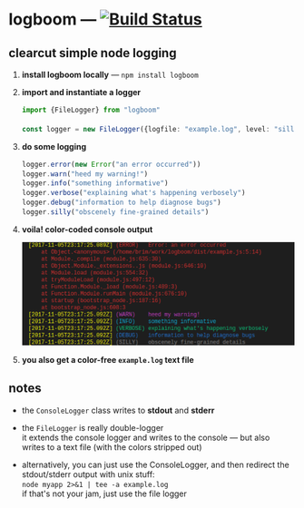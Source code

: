 
# logboom — [![Build Status](https://travis-ci.org/team-enceladus/logboom.svg?branch=master)](https://travis-ci.org/team-enceladus/logboom)
## clearcut simple node logging

1. **install logboom locally** — `npm install logboom`

2. **import and instantiate a logger**

	```typescript
	import {FileLogger} from "logboom"

	const logger = new FileLogger({logfile: "example.log", level: "silly"})
	```

3. **do some logging**

	```typescript
	logger.error(new Error("an error occurred"))
	logger.warn("heed my warning!")
	logger.info("something informative")
	logger.verbose("explaining what's happening verbosely")
	logger.debug("information to help diagnose bugs")
	logger.silly("obscenely fine-grained details")
	```

4. **voila! color-coded console output**

	![logboom colored console output](example.png)

5. **you also get a color-free `example.log` text file**

## notes

- the `ConsoleLogger` class writes to **stdout** and **stderr**

- the `FileLogger` is really double-logger  
	it extends the console logger and writes to the console — but also writes to a
	text file (with the colors stripped out)

- alternatively, you can just use the ConsoleLogger, and then redirect the
	stdout/stderr output with unix stuff:  
	`node myapp 2>&1 | tee -a example.log`  
	if that's not your jam, just use the file logger
